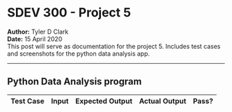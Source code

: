 # SDEV 300 - Project 5

**Author:** Tyler D Clark  
**Date:** 15 April 2020  
This post will serve as documentation for the project 5. Includes test cases and screenshots for the python data analysis app.
___


## Python Data Analysis program

|Test Case |Input|Expected Output|Actual Output|Pass?|
|---|---|---|---|---|